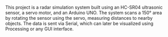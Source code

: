 This project is a radar simulation system built using an HC-SR04 ultrasonic sensor, a servo motor, and an Arduino UNO. The system scans a 150° area by rotating the sensor using the servo, measuring distances to nearby objects. The data is sent via Serial, which can later be visualized using Processing or any GUI interface.
